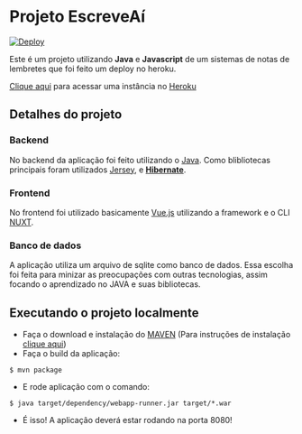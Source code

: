 # Projeto EscreveAí 

[![Deploy](https://www.herokucdn.com/deploy/button.svg)](https://heroku.com/deploy?template=https://github.com/Sancho41/java-notes)

Este é um projeto utilizando **Java** e **Javascript** de um sistemas de notas de lembretes que foi feito um deploy no heroku.

[Clique aqui](https://java-notes-sancho.herokuapp.com/) para acessar uma instância no [Heroku](https://heroku.com/)

## Detalhes do projeto
### Backend
No backend da aplicação foi feito utilizando o [Java](https://www.oracle.com/br/java/). Como blibliotecas principais foram utilizados [Jersey](https://eclipse-ee4j.github.io/jersey/), e **[Hibernate](https://hibernate.org/)**.

### Frontend
No frontend foi utilizado basicamente [Vue.js](https://vuejs.org/) utilizando a framework e o CLI [NUXT](https://nuxtjs.org/).

### Banco de dados
A aplicação utiliza um arquivo de sqlite como banco de dados. Essa escolha foi feita para minizar as preocupações com outras tecnologias, assim focando o aprendizado no JAVA e suas bibliotecas.

## Executando o projeto localmente

- Faça o download e instalação do [MAVEN](https://maven.apache.org/) (Para instruções de instalação [clique aqui](https://maven.apache.org/install.html))
- Faça o build da aplicação: 
```shell
$ mvn package
```
- E rode aplicação com o comando:
```
$ java target/dependency/webapp-runner.jar target/*.war
```
- É isso! A aplicação deverá estar rodando na porta 8080!